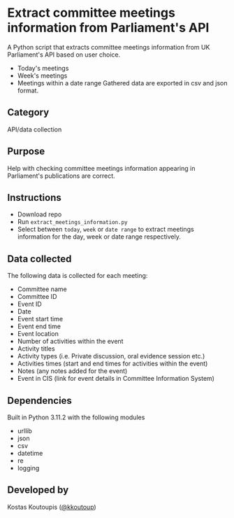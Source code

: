 # Extract committee meetings information from Parliament's API
A Python script that extracts committee meetings information from UK Parliament's API based on user choice.
- Today's meetings
- Week's meetings
- Meetings within a date range
Gathered data are exported in csv and json format.

## Category
API/data collection

## Purpose
Help with checking committee meetings information appearing in Parliament's publications are correct.

## Instructions
- Download repo
- Run ```extract_meetings_information.py```
- Select between ```today```, ```week``` or ```date range```
to extract meetings information for the day, week or date range respectively.

## Data collected
The following data is collected for each meeting:
- Committee name
- Committee ID
- Event ID
- Date
- Event start time
- Event end time
- Event location
- Number of activities within the event
- Activity titles
- Activity types (i.e. Private discussion, oral evidence session etc.)
- Activities times (start and end times for activities within the event)
- Notes (any notes added for the event)
- Event in CIS (link for event details in Committee Information System)

## Dependencies
Built in Python 3.11.2 with the following modules
- urllib
- json
- csv
- datetime
- re
- logging

## Developed by
Kostas Koutoupis ([@kkoutoup](https://github.com/kkoutoup))